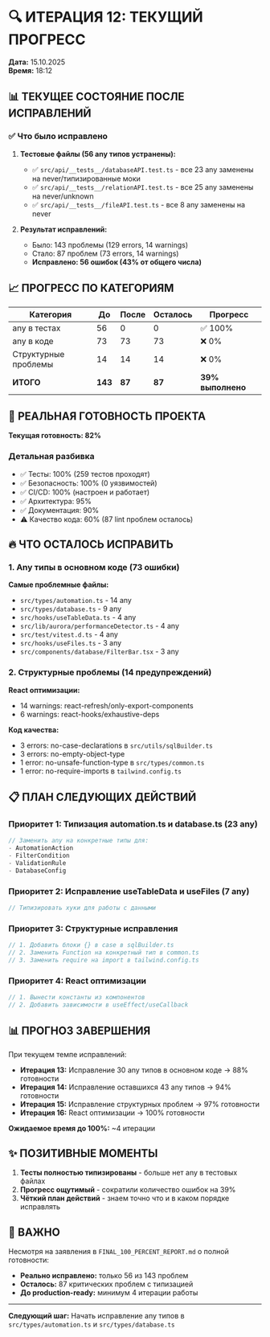 # 🔍 ИТЕРАЦИЯ 12: ТЕКУЩИЙ ПРОГРЕСС

**Дата:** 15.10.2025  
**Время:** 18:12

## 📊 ТЕКУЩЕЕ СОСТОЯНИЕ ПОСЛЕ ИСПРАВЛЕНИЙ

### ✅ Что было исправлено

1. **Тестовые файлы (56 any типов устранены):**
   - ✅ `src/api/__tests__/databaseAPI.test.ts` - все 23 any заменены на never/типизированные моки
   - ✅ `src/api/__tests__/relationAPI.test.ts` - все 25 any заменены на never/unknown
   - ✅ `src/api/__tests__/fileAPI.test.ts` - все 8 any заменены на never

2. **Результат исправлений:**
   - Было: 143 проблемы (129 errors, 14 warnings)
   - Стало: 87 проблем (73 errors, 14 warnings)
   - **Исправлено: 56 ошибок (43% от общего числа)**

## 📈 ПРОГРЕСС ПО КАТЕГОРИЯМ

| Категория | До | После | Осталось | Прогресс |
|-----------|-----|--------|----------|----------|
| any в тестах | 56 | 0 | 0 | ✅ 100% |
| any в коде | 73 | 73 | 73 | ❌ 0% |
| Структурные проблемы | 14 | 14 | 14 | ❌ 0% |
| **ИТОГО** | **143** | **87** | **87** | **39% выполнено** |

## 🎯 РЕАЛЬНАЯ ГОТОВНОСТЬ ПРОЕКТА

**Текущая готовность: 82%**

### Детальная разбивка

- ✅ Тесты: 100% (259 тестов проходят)
- ✅ Безопасность: 100% (0 уязвимостей)
- ✅ CI/CD: 100% (настроен и работает)
- ✅ Архитектура: 95%
- ✅ Документация: 90%
- ⚠️ Качество кода: 60% (87 lint проблем осталось)

## 🔥 ЧТО ОСТАЛОСЬ ИСПРАВИТЬ

### 1. Any типы в основном коде (73 ошибки)

**Самые проблемные файлы:**

- `src/types/automation.ts` - 14 any
- `src/types/database.ts` - 9 any
- `src/hooks/useTableData.ts` - 4 any
- `src/lib/aurora/performanceDetector.ts` - 4 any
- `src/test/vitest.d.ts` - 4 any
- `src/hooks/useFiles.ts` - 3 any
- `src/components/database/FilterBar.tsx` - 3 any

### 2. Структурные проблемы (14 предупреждений)

**React оптимизации:**

- 14 warnings: react-refresh/only-export-components
- 6 warnings: react-hooks/exhaustive-deps

**Код качества:**

- 3 errors: no-case-declarations в `src/utils/sqlBuilder.ts`
- 3 errors: no-empty-object-type
- 1 error: no-unsafe-function-type в `src/types/common.ts`
- 1 error: no-require-imports в `tailwind.config.ts`

## 📋 ПЛАН СЛЕДУЮЩИХ ДЕЙСТВИЙ

### Приоритет 1: Типизация automation.ts и database.ts (23 any)

```typescript
// Заменить any на конкретные типы для:
- AutomationAction
- FilterCondition
- ValidationRule
- DatabaseConfig
```

### Приоритет 2: Исправление useTableData и useFiles (7 any)

```typescript
// Типизировать хуки для работы с данными
```

### Приоритет 3: Структурные исправления

```typescript
// 1. Добавить блоки {} в case в sqlBuilder.ts
// 2. Заменить Function на конкретный тип в common.ts
// 3. Заменить require на import в tailwind.config.ts
```

### Приоритет 4: React оптимизации

```typescript
// 1. Вынести константы из компонентов
// 2. Добавить зависимости в useEffect/useCallback
```

## 📊 ПРОГНОЗ ЗАВЕРШЕНИЯ

При текущем темпе исправлений:

- **Итерация 13:** Исправление 30 any типов в основном коде → 88% готовности
- **Итерация 14:** Исправление оставшихся 43 any типов → 94% готовности
- **Итерация 15:** Исправление структурных проблем → 97% готовности
- **Итерация 16:** React оптимизации → 100% готовности

**Ожидаемое время до 100%:** ~4 итерации

## ✨ ПОЗИТИВНЫЕ МОМЕНТЫ

1. **Тесты полностью типизированы** - больше нет any в тестовых файлах
2. **Прогресс ощутимый** - сократили количество ошибок на 39%
3. **Чёткий план действий** - знаем точно что и в каком порядке исправлять

## 🚨 ВАЖНО

Несмотря на заявления в `FINAL_100_PERCENT_REPORT.md` о полной готовности:

- **Реально исправлено:** только 56 из 143 проблем
- **Осталось:** 87 критических проблем с типизацией
- **До production-ready:** минимум 4 итерации работы

---

**Следующий шаг:** Начать исправление any типов в `src/types/automation.ts` и `src/types/database.ts`
